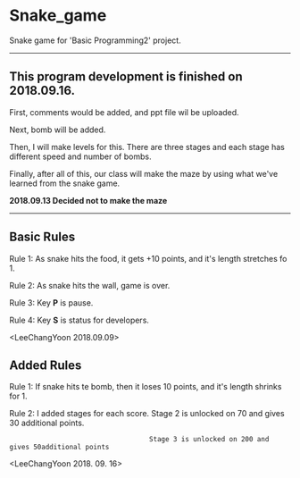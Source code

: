 # Snake_game
Snake game for 'Basic Programming2' project.
***

This program development is finished on 2018.09.16.
---

First, comments would be added, and ppt file wil be uploaded.

Next, bomb will be added.

Then, I will make levels for this. There are three stages and each stage has different speed and number of bombs.

Finally, after all of this, our class will make the maze by using what we've learned from the snake game. 

**2018.09.13 Decided not to make the maze**
***

Basic Rules
---

Rule 1: As snake hits the food, it gets +10 points, and it's length stretches fo 1.

Rule 2: As snake hits the wall, game is over.

Rule 3: Key **P** is pause.

Rule 4: Key **S** is status for developers.

<LeeChangYoon 2018.09.09>

Added Rules
---

Rule 1: If snake hits te bomb, then it loses 10 points, and it's length shrinks for 1.

Rule 2: I added stages for each score. Stage 2 is unlocked on 70 and gives 30 additional points.                                                                      
                                        
                                       Stage 3 is unlocked on 200 and gives 50additional points
<LeeChangYoon 2018. 09. 16>
